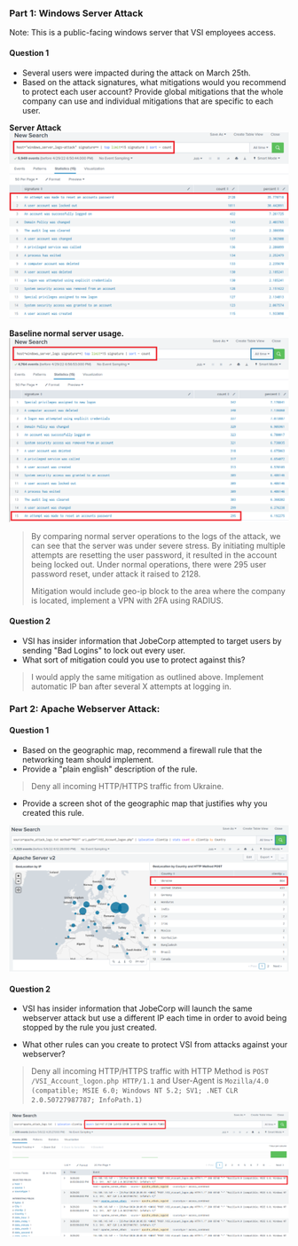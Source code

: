 ### Part 1: Windows Server Attack

Note: This is a public-facing windows server that VSI employees access.
 
#### Question 1
- Several users were impacted during the attack on March 25th.
- Based on the attack signatures, what mitigations would you recommend to protect each user account? Provide global mitigations that the whole company can use and individual mitigations that are specific to each user.

**Server Attack**
![win-attack](screenshots/win-attack.png)

**Baseline normal server usage.**
![win-signature](screenshots/win-signature.png)

>By comparing normal server operations to the logs of the attack, we can see that the server was under severe stress. By initiating multiple attempts are resetting the user password, it resulted in the account being locked out. Under normal operations, there were 295 user password reset, under attack it raised to 2128.
>
> Mitigation would include geo-ip block to the area where the company is located, implement a VPN with 2FA using RADIUS. 

  
#### Question 2
- VSI has insider information that JobeCorp attempted to target users by sending "Bad Logins" to lock out every user.
- What sort of mitigation could you use to protect against this?

> I would apply the same mitigation as outlined above. Implement automatic IP ban after several X attempts at logging in.

### Part 2: Apache Webserver Attack:

#### Question 1
- Based on the geographic map, recommend a firewall rule that the networking team should implement.
- Provide a "plain english" description of the rule.

> Deny all incoming HTTP/HTTPS traffic from Ukraine.

- Provide a screen shot of the geographic map that justifies why you created this rule. 

![search-rule](screenshots/search_country.png)
![dashboard](screenshots/dashboard.png)
  
#### Question 2

- VSI has insider information that JobeCorp will launch the same webserver attack but use a different IP each time in order to avoid being stopped by the rule you just created.

- What other rules can you create to protect VSI from attacks against your webserver?

> Deny all incoming HTTP/HTTPS traffic with HTTP Method is ```POST /VSI_Account_logon.php HTTP/1.1``` and User-Agent is ```Mozilla/4.0 (compatible; MSIE 6.0; Windows NT 5.2; SV1; .NET CLR 2.0.50727987787; InfoPath.1)```

![user-agent](screenshots/user_agent.png)